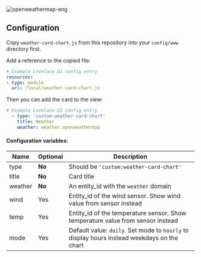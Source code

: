![openweathermap-eng](https://user-images.githubusercontent.com/33804747/50649716-d987f880-0fa8-11e9-9608-93aa8b2857f4.png)

## Configuration

Copy `weather-card-chart.js` from this repository into your `config/www` directory first.

Add a reference to the copied file:
```yaml
# Example Lovelace UI config entry
resources:
- type: module
  url: /local/weather-card-chart.js
```
Then you can add the card to the view:
```yaml
# Example Lovelace UI config entry
  - type: 'custom:weather-card-chart'
    title: Weather
    weather: weather.openweathermap
```

#### Configuration variables:

| Name    | Optional | Description                                                                                        |
| ------- | -------- | -------------------------------------------------------------------------------------------------- |
| type    | **No**   | Should be `'custom:weather-card-chart'`                                                            |
| title   | **No**   | Card title                                                                                         |
| weather | **No**   | An entity_id with the `weather` domain                                                             |
| wind    | Yes      | Entity_id of the wind sensor. Show wind value from sensor instead                                  |
| temp    | Yes      | Entity_id of the temperature sensor. Show temperature value from sensor instead                    |
| mode    | Yes      | Default value: `daily`. Set mode to `hourly` to display hours instead weekdays on the chart        |
